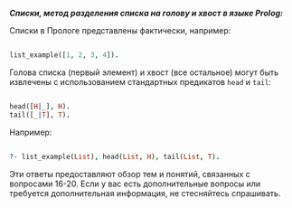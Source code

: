 ***Списки, метод разделения списка на голову и хвост в языке Prolog:***

Списки в Прологе представлены фактически, например:

```prolog

list_example([1, 2, 3, 4]).
```

Голова списка (первый элемент) и хвост (все остальное) могут быть извлечены с использованием стандартных предикатов `head` и `tail`:

```prolog

head([H|_], H).
tail([_|T], T).
```

Например:

```prolog

?- list_example(List), head(List, H), tail(List, T).
```

Эти ответы предоставляют обзор тем и понятий, связанных с вопросами 16-20. Если у вас есть дополнительные вопросы или требуется дополнительная информация, не стесняйтесь спрашивать.